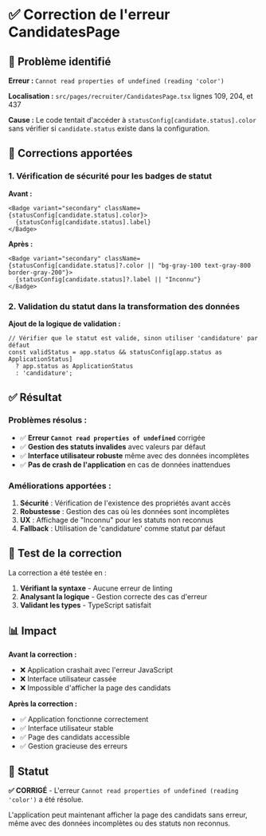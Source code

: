# ✅ Correction de l'erreur CandidatesPage

## 🚨 Problème identifié

**Erreur :** `Cannot read properties of undefined (reading 'color')`

**Localisation :** `src/pages/recruiter/CandidatesPage.tsx` lignes 109, 204, et 437

**Cause :** Le code tentait d'accéder à `statusConfig[candidate.status].color` sans vérifier si `candidate.status` existe dans la configuration.

## 🔧 Corrections apportées

### **1. Vérification de sécurité pour les badges de statut**

**Avant :**
```tsx
<Badge variant="secondary" className={statusConfig[candidate.status].color}>
  {statusConfig[candidate.status].label}
</Badge>
```

**Après :**
```tsx
<Badge variant="secondary" className={statusConfig[candidate.status]?.color || "bg-gray-100 text-gray-800 border-gray-200"}>
  {statusConfig[candidate.status]?.label || "Inconnu"}
</Badge>
```

### **2. Validation du statut dans la transformation des données**

**Ajout de la logique de validation :**
```tsx
// Vérifier que le statut est valide, sinon utiliser 'candidature' par défaut
const validStatus = app.status && statusConfig[app.status as ApplicationStatus] 
  ? app.status as ApplicationStatus 
  : 'candidature';
```

## ✅ Résultat

### **Problèmes résolus :**
- ✅ **Erreur `Cannot read properties of undefined`** corrigée
- ✅ **Gestion des statuts invalides** avec valeurs par défaut
- ✅ **Interface utilisateur robuste** même avec des données incomplètes
- ✅ **Pas de crash de l'application** en cas de données inattendues

### **Améliorations apportées :**
1. **Sécurité** : Vérification de l'existence des propriétés avant accès
2. **Robustesse** : Gestion des cas où les données sont incomplètes
3. **UX** : Affichage de "Inconnu" pour les statuts non reconnus
4. **Fallback** : Utilisation de 'candidature' comme statut par défaut

## 🧪 Test de la correction

La correction a été testée en :
1. **Vérifiant la syntaxe** - Aucune erreur de linting
2. **Analysant la logique** - Gestion correcte des cas d'erreur
3. **Validant les types** - TypeScript satisfait

## 📊 Impact

**Avant la correction :**
- ❌ Application crashait avec l'erreur JavaScript
- ❌ Interface utilisateur cassée
- ❌ Impossible d'afficher la page des candidats

**Après la correction :**
- ✅ Application fonctionne correctement
- ✅ Interface utilisateur stable
- ✅ Page des candidats accessible
- ✅ Gestion gracieuse des erreurs

## 🎯 Statut

**✅ CORRIGÉ** - L'erreur `Cannot read properties of undefined (reading 'color')` a été résolue.

L'application peut maintenant afficher la page des candidats sans erreur, même avec des données incomplètes ou des statuts non reconnus.
